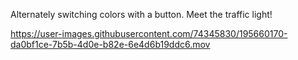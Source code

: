 Alternately switching colors with a button. 
Meet the traffic light!

https://user-images.githubusercontent.com/74345830/195660170-da0bf1ce-7b5b-4d0e-b82e-6e4d6b19ddc6.mov

